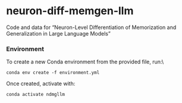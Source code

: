 # neuron-diff-memgen-llm
Code and data for “Neuron-Level Differentiation of Memorization and Generalization in Large Language Models”

### Environment 
To create a new Conda environment from the provided file, run:\
```
conda env create -f environment.yml
```
Once created, activate with:
```
conda activate ndmgllm
```